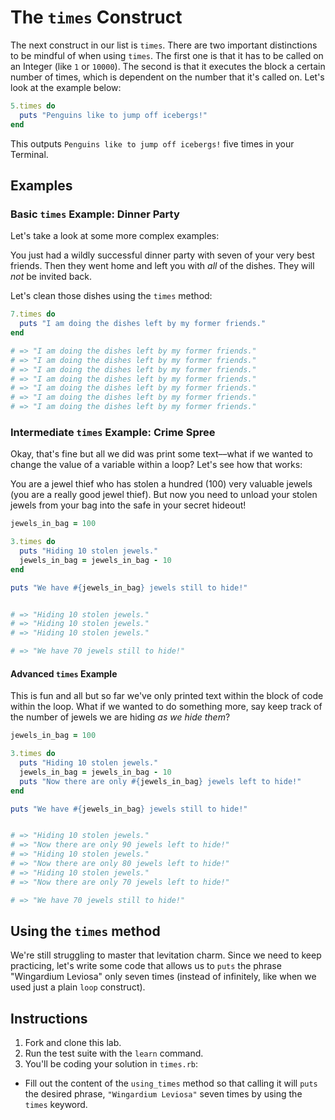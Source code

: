 # The `times` Construct

The next construct in our list is `times`. There are two important distinctions to be mindful of when using `times`. The first one is that it has to be called on an Integer (like `1` or `10000`). The second is that it executes the block a certain number of times, which is dependent on the number that it's called on. Let's look at the example below:

```ruby
5.times do
  puts "Penguins like to jump off icebergs!"
end
```

This outputs `Penguins like to jump off icebergs!` five times in your Terminal.

## Examples

### Basic `times` Example: Dinner Party

Let's take a look at some more complex examples: 

You just had a wildly successful dinner party with seven of your very best friends. Then they went home and left you with *all* of the dishes. They will *not* be invited back. 

Let's clean those dishes using the `times` method:

```ruby
7.times do 
  puts "I am doing the dishes left by my former friends."
end

# => "I am doing the dishes left by my former friends."
# => "I am doing the dishes left by my former friends."
# => "I am doing the dishes left by my former friends."
# => "I am doing the dishes left by my former friends."
# => "I am doing the dishes left by my former friends."
# => "I am doing the dishes left by my former friends."
# => "I am doing the dishes left by my former friends."
```

### Intermediate `times` Example: Crime Spree

Okay, that's fine but all we did was print some text––what if we wanted to change the value of a variable within a loop? Let's see how that works: 

You are a jewel thief who has stolen a hundred (100) very valuable jewels (you are a really good jewel thief). But now you need to unload your stolen jewels from your bag into the safe in your secret hideout!  

```ruby
jewels_in_bag = 100

3.times do 
  puts "Hiding 10 stolen jewels."
  jewels_in_bag = jewels_in_bag - 10
end

puts "We have #{jewels_in_bag} jewels still to hide!"


# => "Hiding 10 stolen jewels."
# => "Hiding 10 stolen jewels."
# => "Hiding 10 stolen jewels."

# => "We have 70 jewels still to hide!"
```

#### Advanced `times` Example

This is fun and all but so far we've only printed text within the block of code within the loop. What if we wanted to do something more, say keep track of the number of jewels we are hiding *as we hide them*? 

```ruby
jewels_in_bag = 100

3.times do 
  puts "Hiding 10 stolen jewels."
  jewels_in_bag = jewels_in_bag - 10
  puts "Now there are only #{jewels_in_bag} jewels left to hide!"
end

puts "We have #{jewels_in_bag} jewels still to hide!"


# => "Hiding 10 stolen jewels."
# => "Now there are only 90 jewels left to hide!"
# => "Hiding 10 stolen jewels."
# => "Now there are only 80 jewels left to hide!"
# => "Hiding 10 stolen jewels."
# => "Now there are only 70 jewels left to hide!"

# => "We have 70 jewels still to hide!"
```

## Using the `times` method

We're still struggling to master that levitation charm. Since we need to keep practicing, let's write some code that allows us to `puts` the phrase "Wingardium Leviosa" only seven times (instead of infinitely, like when we used just a plain `loop` construct).

## Instructions

1. Fork and clone this lab.
2. Run the test suite with the `learn` command. 
3. You'll be coding your solution in `times.rb`: 

  * Fill out the content of the `using_times` method so that calling it will `puts` the desired phrase, `"Wingardium Leviosa"` seven times by using the `times` keyword.  
